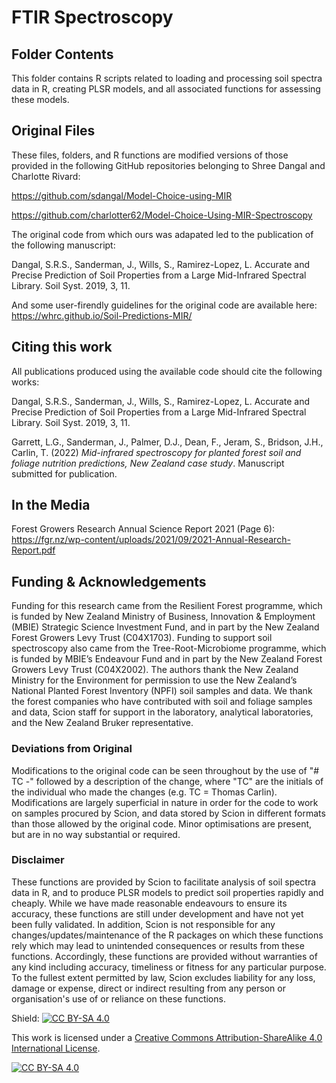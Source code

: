 # FTIR Spectroscopy

## Folder Contents

This folder contains R scripts related to loading and processing soil spectra data in R, creating PLSR models, and all associated functions for assessing these models. 

## Original Files

These files, folders, and R functions are modified versions of those provided in the following GitHub repositories belonging to Shree Dangal and Charlotte Rivard:

https://github.com/sdangal/Model-Choice-using-MIR

https://github.com/charlotter62/Model-Choice-Using-MIR-Spectroscopy

The original code from which ours was adapated led to the publication of the following manuscript:

Dangal, S.R.S., Sanderman, J., Wills, S., Ramirez-Lopez, L. Accurate and Precise Prediction of Soil Properties from a Large Mid-Infrared Spectral Library. Soil Syst. 2019, 3, 11.

And some user-firendly guidelines for the original code are available here:
https://whrc.github.io/Soil-Predictions-MIR/

## Citing this work

All publications produced using the available code should cite the following works:

Dangal, S.R.S., Sanderman, J., Wills, S., Ramirez-Lopez, L. Accurate and Precise Prediction of Soil Properties from a Large Mid-Infrared Spectral Library. Soil Syst. 2019, 3, 11.

Garrett, L.G., Sanderman, J., Palmer, D.J., Dean, F., Jeram, S., Bridson, J.H., Carlin, T. (2022) _Mid-infrared spectroscopy for planted forest soil and foliage nutrition predictions, New Zealand case study_. Manuscript submitted for publication.

## In the Media

Forest Growers Research Annual Science Report 2021 (Page 6): https://fgr.nz/wp-content/uploads/2021/09/2021-Annual-Research-Report.pdf

## Funding & Acknowledgements
Funding for this research came from the Resilient Forest programme, which is funded by New Zealand Ministry of Business, Innovation & Employment (MBIE) Strategic Science Investment Fund, and in part by the New Zealand Forest Growers Levy Trust (C04X1703). Funding to support soil spectroscopy also came from the Tree-Root-Microbiome programme, which is funded by MBIE’s Endeavour Fund and in part by the New Zealand Forest Growers Levy Trust (C04X2002). The authors thank the New Zealand Ministry for the Environment for permission to use the New Zealand’s National Planted Forest Inventory (NPFI) soil samples and data. We thank the forest companies who have contributed with soil and foliage samples and data, Scion staff for support in the laboratory, analytical laboratories, and the New Zealand Bruker representative. 

### Deviations from Original
Modifications to the original code can be seen throughout by the use of "# TC -" followed by a description of the change, where "TC" are the initials of the individual who made the changes (e.g. TC = Thomas Carlin). Modifications are largely superficial in nature in order for the code to work on samples procured by Scion, and data stored by Scion in different formats than those allowed by the original code. Minor optimisations are present, but are in no way substantial or required.

### Disclaimer
These functions are provided by Scion to facilitate analysis of soil spectra data in R, and to produce PLSR models to predict soil properties rapidly and cheaply. While we have made reasonable endeavours to ensure its accuracy, these functions are still under development and have not yet been fully validated. In addition, Scion is not responsible for any changes/updates/maintenance of the R packages on which these functions rely which may lead to unintended consequences or results from these functions. Accordingly, these functions are provided without warranties of any kind including accuracy, timeliness or fitness for any particular purpose. To the fullest extent permitted by law, Scion excludes liability for any loss, damage or expense, direct or indirect resulting from any person or organisation's use of or reliance on these functions.

Shield: [![CC BY-SA 4.0][cc-by-sa-shield]][cc-by-sa]

This work is licensed under a
[Creative Commons Attribution-ShareAlike 4.0 International License][cc-by-sa].

[![CC BY-SA 4.0][cc-by-sa-image]][cc-by-sa]

[cc-by-sa]: http://creativecommons.org/licenses/by-sa/4.0/
[cc-by-sa-image]: https://licensebuttons.net/l/by-sa/4.0/88x31.png
[cc-by-sa-shield]: https://img.shields.io/badge/License-CC%20BY--SA%204.0-lightgrey.svg

